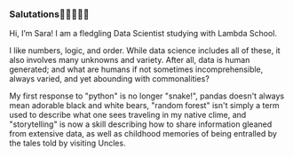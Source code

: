 ### Salutations👩🏻‍💻🖐🏻

Hi, I’m Sara! I am a fledgling Data Scientist studying with Lambda School.

I like numbers, logic, and order. While data science includes all of these, it also involves many unknowns and variety. After all, data is human generated; and what are humans if not sometimes incomprehensible, always varied, and yet abounding with commonalities?

My first response to "python" is no longer "snake!", pandas doesn't always mean adorable black and white bears, "random forest" isn't simply a term used to describe what one sees traveling in my native clime, and "storytelling" is now a skill describing how to share information gleaned from extensive data, as well as childhood memories of being entralled by the tales told by visiting Uncles.

<!--
**SaraWestWA/SaraWestWA** is a ✨ _special_ ✨ repository because its `README.md` (this file) appears on your GitHub profile.

Here are some ideas to get you started:

- 🔭 I’m currently working on ... Lambda School Labs
- 🌱 I’m currently learning ... Tesseract OCR
- 👯 I’m looking to collaborate on ...
- 🤔 I’m looking for help with ...
- 💬 Ask me about ...
- 📫 How to reach me: ...
- ⚡ Fun fact: ...
-->
